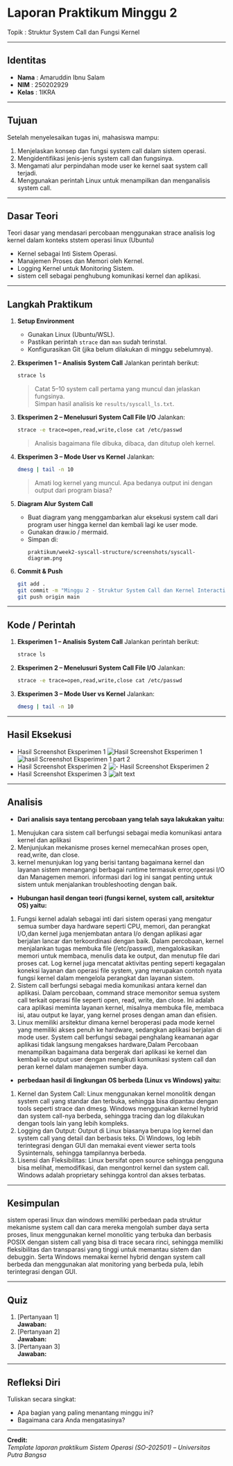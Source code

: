 
# Laporan Praktikum Minggu 2
Topik : Struktur System Call dan Fungsi Kernel

---

## Identitas
- **Nama**  : Amaruddin Ibnu Salam  
- **NIM**   : 250202929
- **Kelas** : 1IKRA

---

## Tujuan
Setelah menyelesaikan tugas ini, mahasiswa mampu:
1. Menjelaskan konsep dan fungsi system call dalam sistem operasi.
2. Mengidentifikasi jenis-jenis system call dan fungsinya.
3. Mengamati alur perpindahan mode user ke kernel saat system call terjadi.
4. Menggunakan perintah Linux untuk menampilkan dan menganalisis system call.
---

## Dasar Teori
Teori dasar yang mendasari percobaan menggunakan strace analisis log kernel dalam konteks ststem operasi linux (Ubuntu)
- Kernel sebagai Inti Sistem Operasi.
- Manajemen Proses dan Memori oleh Kernel.
- Logging Kernel untuk Monitoring Sistem.
- sistem cell sebagai penghubung komunikasi  kernel dan aplikasi.

---

## Langkah Praktikum
1. **Setup Environment**
   - Gunakan Linux (Ubuntu/WSL).
   - Pastikan perintah `strace` dan `man` sudah terinstal.
   - Konfigurasikan Git (jika belum dilakukan di minggu sebelumnya).

2. **Eksperimen 1 – Analisis System Call**
   Jalankan perintah berikut:
   ```bash
   strace ls
   ```
   > Catat 5–10 system call pertama yang muncul dan jelaskan fungsinya.  
   Simpan hasil analisis ke `results/syscall_ls.txt`.

3. **Eksperimen 2 – Menelusuri System Call File I/O**
   Jalankan:
   ```bash
   strace -e trace=open,read,write,close cat /etc/passwd
   ```
   > Analisis bagaimana file dibuka, dibaca, dan ditutup oleh kernel.

4. **Eksperimen 3 – Mode User vs Kernel**
   Jalankan:
   ```bash
   dmesg | tail -n 10
   ```
   > Amati log kernel yang muncul. Apa bedanya output ini dengan output dari program biasa?

5. **Diagram Alur System Call**
   - Buat diagram yang menggambarkan alur eksekusi system call dari program user hingga kernel dan kembali lagi ke user mode.
   - Gunakan draw.io / mermaid.
   - Simpan di:
     ```
     praktikum/week2-syscall-structure/screenshots/syscall-diagram.png
     ```

6. **Commit & Push**
   ```bash
   git add .
   git commit -m "Minggu 2 - Struktur System Call dan Kernel Interaction"
   git push origin main
   ```

---

## Kode / Perintah
1. **Eksperimen 1 – Analisis System Call**
   Jalankan perintah berikut:
   ```bash
   strace ls
   ```
2. **Eksperimen 2 – Menelusuri System Call File I/O**
   Jalankan:
   ```bash
   strace -e trace=open,read,write,close cat /etc/passwd
   ```

3. **Eksperimen 3 – Mode User vs Kernel**
   Jalankan:
   ```bash
   dmesg | tail -n 10
   ```
---

## Hasil Eksekusi
- Hasil Screenshot Eksperimen 1
![ Hasil Screenshot Eksperimen 1](<command strace ls.png>)
![hasil Screenshot Eksperimen 1 part 2](<command strace ls 2.png>)
- Hasil Screenshot Eksperimen 2
![- Hasil Screenshot Eksperimen 2](<command strace -e trace=open,read,write,close cat etcpasswd.png>)
- Hasil Screenshot Eksperimen 3
![alt text](<dmesg  tail -n 10.png>)
---

## Analisis
- **Dari analisis saya tentang percobaan yang telah saya lakukakan yaitu:**
1. Menujukan cara sistem call berfungsi sebagai media komunikasi antara kernel dan aplikasi 
2. Menjunjukan mekanisme proses kernel memecahkan proses open, read,write, dan close.
3. kernel menunjukan log  yang berisi tantang bagaimana kernel dan layanan sistem menangangi berbagai runtime termasuk error,operasi I/O dan Managemen memori. informasi dari log ini sangat penting untuk sistem untuk menjalankan troubleshooting dengan baik.

- **Hubungan hasil dengan teori (fungsi kernel, system call, arsitektur OS) yaitu:**
1. Fungsi kernel adalah sebagai inti dari sistem operasi yang mengatur semua sumber daya hardware seperti CPU, memori, dan perangkat I/O,dan kernel juga menjembatan antara I/o dengan aplikasi agar berjalan lancar dan terkoordinasi dengan baik. Dalam percobaan, kernel menjalankan tugas membuka file (/etc/passwd), mengalokasikan memori untuk membaca, menulis data ke output, dan menutup file dari proses cat. Log kernel juga mencatat aktivitas penting seperti kegagalan koneksi layanan dan operasi file system, yang merupakan contoh nyata fungsi kernel dalam mengelola perangkat dan layanan sistem.
2. Sistem call berfungsi sebagai media komunikasi antara kernel dan aplikasi. Dalam percobaan, command strace memonitor semua system call terkait operasi file seperti open, read, write, dan close. Ini adalah cara aplikasi meminta layanan kernel, misalnya membuka file, membaca isi, atau output ke layar, yang kernel proses dengan aman dan efisien.​
3. Linux memiliki arsitektur dimana kernel beroperasi pada mode kernel yang memiliki akses penuh ke hardware, sedangkan aplikasi berjalan di mode user. System call berfungsi sebagai penghalang keamanan agar aplikasi tidak langsung mengakses hardware,Dalam Percobaan menampilkan bagaimana data bergerak dari aplikasi ke kernel dan kembali ke output user dengan mengikuti komunikasi system call dan peran kernel dalam manajemen sumber daya.
- **perbedaan hasil di lingkungan OS berbeda (Linux vs Windows) yaitu:**
1. Kernel dan System Call: Linux menggunakan kernel monolitik dengan system call yang standar dan terbuka, sehingga bisa dipantau dengan tools seperti strace dan dmesg. Windows menggunakan kernel hybrid dan system call-nya berbeda, sehingga tracing dan log dilakukan dengan tools lain yang lebih kompleks.
2. Logging dan Output: Output di Linux biasanya berupa log kernel dan system call yang detail dan berbasis teks. Di Windows, log lebih terintegrasi dengan GUI dan memakai event viewer serta tools Sysinternals, sehingga tampilannya berbeda.
3. Lisensi dan Fleksibilitas: Linux bersifat open source sehingga pengguna bisa melihat, memodifikasi, dan mengontrol kernel dan system call. Windows adalah proprietary sehingga kontrol dan akses terbatas. 

---

## Kesimpulan
sistem operasi linux dan windows memiliki perbedaan pada struktur mekanisme system call dan cara mereka mengolah sumber daya  serta proses,
linux menggunakan kernel monolitic yang terbuka dan berbasis POSIX dengan sistem call yang bisa di trace secara rinci, sehingga memiliki fleksibilitas dan transparasi yang tinggi untuk memantau sistem dan debuggin. 
Serta Windows memakai kernel hybrid dengan system call berbeda dan menggunakan alat monitoring yang berbeda pula, lebih terintegrasi dengan GUI.


---

## Quiz
1. [Pertanyaan 1]  
   **Jawaban:**  
2. [Pertanyaan 2]  
   **Jawaban:**  
3. [Pertanyaan 3]  
   **Jawaban:**  

---

## Refleksi Diri
Tuliskan secara singkat:
- Apa bagian yang paling menantang minggu ini?  
- Bagaimana cara Anda mengatasinya?  

---

**Credit:**  
_Template laporan praktikum Sistem Operasi (SO-202501) – Universitas Putra Bangsa_
